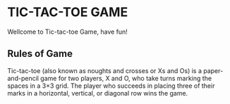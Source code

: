 # TIC-TAC-TOE GAME
Wellcome to Tic-tac-toe Game, have fun!

## Rules of Game
Tic-tac-toe (also known as noughts and crosses or Xs and Os) is a paper-and-pencil game for two players, X and O, 
who take turns marking the spaces in a 3×3 grid. The player who succeeds in placing three of their marks in a horizontal, 
vertical, or diagonal row wins the game. 





